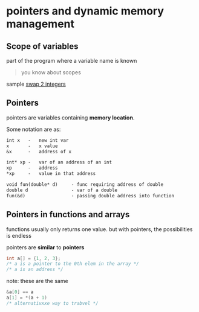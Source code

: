 # pointers and dynamic memory management

## Scope of variables

part of the program where a variable name is known

> you know about scopes

sample [swap 2 integers](swap.c)

## Pointers 

pointers are variables containing **memory location**.

Some notation are as:

```md
int x   -   new int var
x       -   x value
&x      -   address of x

int* xp -   var of an address of an int
xp      -   address
*xp     -   value in that address
```

```md
void fun(double* d)     - func requiring address of double
double d                - var of a double
fun(&d)                 - passing double address into function
```

## Pointers in functions and arrays

functions usually only returns one value. but with pointers, the possibilities is endless

pointers are **similar** to **pointers**

```c
int a[] = {1, 2, 3};
/* a is a pointer to the 0th elem in the array */
/* a is an address */
```

note: these are the same

```c
&a[0] == a
a[1] = *(a + 1) 
/* alternativxxe way to trabvel */
```

